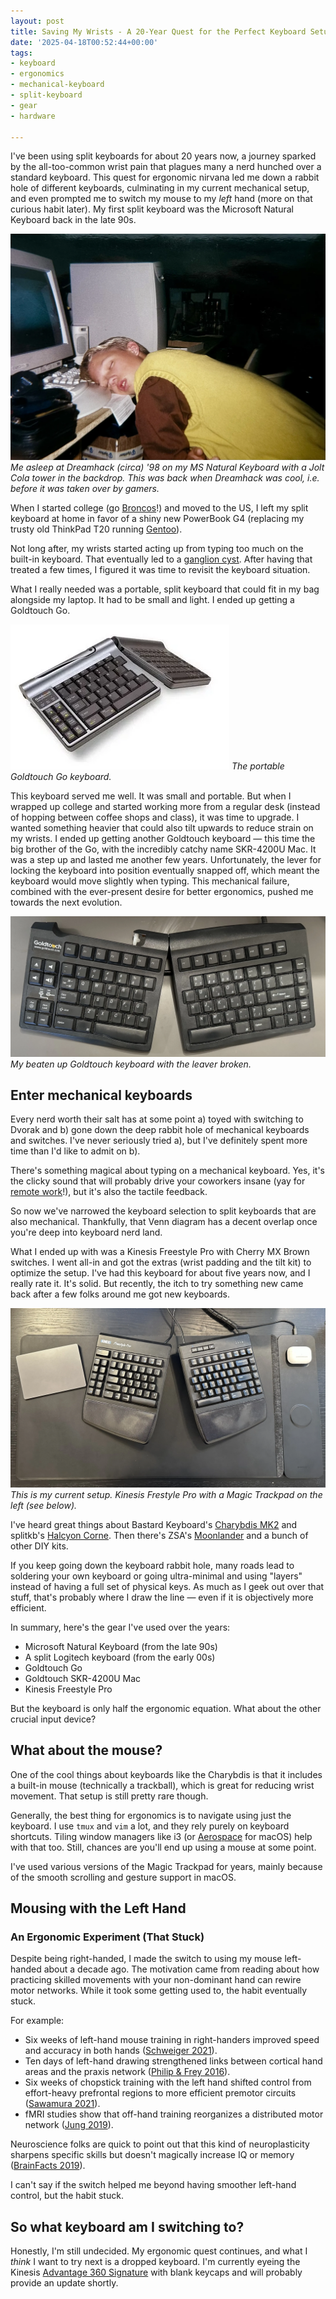 ```yaml
---
layout: post
title: Saving My Wrists - A 20-Year Quest for the Perfect Keyboard Setup
date: '2025-04-18T00:52:44+00:00'
tags:
- keyboard
- ergonomics
- mechanical-keyboard
- split-keyboard
- gear
- hardware

---
```


I've been using split keyboards for about 20 years now, a journey sparked by the all-too-common wrist pain that plagues many a nerd hunched over a standard keyboard. This quest for ergonomic nirvana led me down a rabbit hole of different keyboards, culminating in my current mechanical setup, and even prompted me to switch my mouse to my _left_ hand (more on that curious habit later). My first split keyboard was the Microsoft Natural Keyboard back in the late 90s.

![Microsoft Natural Keyboard](/assets/dreamhack.webp)
_Me asleep at Dreamhack (circa) '98 on my MS Natural Keyboard with a Jolt Cola tower in the backdrop. This was back when Dreamhack was cool, i.e. before it was taken over by gamers._

When I started college (go [Broncos](https://www.scu.edu/)!) and moved to the US, I left my split keyboard at home in favor of a shiny new PowerBook G4 (replacing my trusty old ThinkPad T20 running [Gentoo](https://www.gentoo.org/)).

Not long after, my wrists started acting up from typing too much on the built-in keyboard. That eventually led to a [ganglion cyst](https://www.nhs.uk/conditions/ganglion/). After having that treated a few times, I figured it was time to revisit the keyboard situation.

What I really needed was a portable, split keyboard that could fit in my bag alongside my laptop. It had to be small and light. I ended up getting a Goldtouch Go.

![Goldtouch Go Keyboard](/assets/goldtouch-go.webp)
_The portable Goldtouch Go keyboard._

This keyboard served me well. It was small and portable. But when I wrapped up college and started working more from a regular desk (instead of hopping between coffee shops and class), it was time to upgrade. I wanted something heavier that could also tilt upwards to reduce strain on my wrists. I ended up getting another Goldtouch keyboard — this time the big brother of the Go, with the incredibly catchy name SKR-4200U Mac. It was a step up and lasted me another few years. Unfortunately, the lever for locking the keyboard into position eventually snapped off, which meant the keyboard would move slightly when typing. This mechanical failure, combined with the ever-present desire for better ergonomics, pushed me towards the next evolution.

![Goldtouch](/assets/goldtouch.webp)
_My beaten up Goldtouch keyboard with the leaver broken._

## Enter mechanical keyboards

Every nerd worth their salt has at some point a) toyed with switching to Dvorak and b) gone down the deep rabbit hole of mechanical keyboards and switches. I've never seriously tried a), but I've definitely spent more time than I'd like to admit on b).

There's something magical about typing on a mechanical keyboard. Yes, it's the clicky sound that will probably drive your coworkers insane (yay for [remote work]({{site.url}}//remote-work/)!), but it's also the tactile feedback.

So now we've narrowed the keyboard selection to split keyboards that are also mechanical. Thankfully, that Venn diagram has a decent overlap once you're deep into keyboard nerd land.

What I ended up with was a Kinesis Freestyle Pro with Cherry MX Brown switches. I went all-in and got the extras (wrist padding and the tilt kit) to optimize the setup. I've had this keyboard for about five years now, and I really rate it. It's solid. But recently, the itch to try something new came back after a few folks around me got new keyboards.

![Kinesis Freestyle Pro](/assets/freestyle_pro.webp)
_This is my current setup. Kinesis Frestyle Pro with a Magic Trackpad on the left (see below)._

I've heard great things about Bastard Keyboard's [Charybdis MK2](https://bastardkb.com/product/charybdis-mk2-prebuilt-preorder/) and splitkb's [Halcyon Corne](https://splitkb.com/collections/keyboard-kits/products/halcyon-corne). Then there's ZSA's [Moonlander](https://www.zsa.io/moonlander) and a bunch of other DIY kits.

If you keep going down the keyboard rabbit hole, many roads lead to soldering your own keyboard or going ultra-minimal and using "layers" instead of having a full set of physical keys. As much as I geek out over that stuff, that's probably where I draw the line — even if it is objectively more efficient.

In summary, here's the gear I've used over the years:

- Microsoft Natural Keyboard (from the late 90s)
- A split Logitech keyboard (from the early 00s)
- Goldtouch Go
- Goldtouch SKR-4200U Mac
- Kinesis Freestyle Pro

But the keyboard is only half the ergonomic equation. What about the other crucial input device?

## What about the mouse?

One of the cool things about keyboards like the Charybdis is that it includes a built-in mouse (technically a trackball), which is great for reducing wrist movement. That setup is still pretty rare though.

Generally, the best thing for ergonomics is to navigate using just the keyboard. I use `tmux` and `vim` a lot, and they rely purely on keyboard shortcuts. Tiling window managers like i3 (or [Aerospace](https://github.com/nikitabobko/AeroSpace) for macOS) help with that too. Still, chances are you'll end up using a mouse at some point.

I've used various versions of the Magic Trackpad for years, mainly because of the smooth scrolling and gesture support in macOS.

## Mousing with the Left Hand

### An Ergonomic Experiment (That Stuck)

Despite being right-handed, I made the switch to using my mouse left-handed about a decade ago. The motivation came from reading about how practicing skilled movements with your non-dominant hand can rewire motor networks. While it took some getting used to, the habit eventually stuck.

For example:

- Six weeks of left-hand mouse training in right-handers improved speed and accuracy in both hands ([Schweiger 2021](https://www.nature.com/articles/s41598-021-83770-4)).
- Ten days of left-hand drawing strengthened links between cortical hand areas and the praxis network ([Philip & Frey 2016](https://pubmed.ncbi.nlm.nih.gov/27212059/)).
- Six weeks of chopstick training with the left hand shifted control from effort-heavy prefrontal regions to more efficient premotor circuits ([Sawamura 2021](https://pmc.ncbi.nlm.nih.gov/articles/PMC8536892/)).
- fMRI studies show that off-hand training reorganizes a distributed motor network ([Jung 2019](https://pubmed.ncbi.nlm.nih.gov/30741701/)).

Neuroscience folks are quick to point out that this kind of neuroplasticity sharpens specific skills but doesn't magically increase IQ or memory ([BrainFacts 2019](https://www.brainfacts.org/thinking-sensing-and-behaving/thinking-and-awareness/2019/does-using-your-non-dominant-hand-make-you-smarter-080919)).

I can't say if the switch helped me beyond having smoother left-hand control, but the habit stuck.

## So what keyboard am I switching to?

Honestly, I'm still undecided. My ergonomic quest continues, and what I _think_ I want to try next is a dropped keyboard. I'm currently eyeing the Kinesis [Advantage 360 Signature](https://kinesis-ergo.com/shop/advantage360-signature/) with blank keycaps and will probably provide an update shortly.
